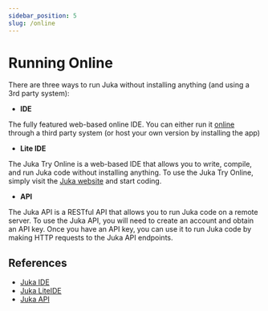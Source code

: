 ```yaml
---
sidebar_position: 5
slug: /online
---
```


# Running Online

There are three ways to run Juka without installing anything (and using a 3rd party system):

* **IDE**

The fully featured web-based online IDE. You can either run it [online](https://ide.jukalang.com) through a third party system (or host your own version by installing the app)
* **Lite IDE**

The Juka Try Online is a web-based IDE that allows you to write, compile, and run Juka code without installing anything. To use the Juka Try Online, simply visit the [Juka website](https://jukalang.com/tryonline) and start coding.

* **API**

The Juka API is a RESTful API that allows you to run Juka code on a remote server. To use the Juka API, you will need to create an account and obtain an API key. Once you have an API key, you can use it to run Juka code by making HTTP requests to the Juka API endpoints.


## References

* [Juka IDE](https://ide.jukalang.com)
* [Juka LiteIDE](https://lite.jukalang.com)
* [Juka API](https://api.jukalang.com)
